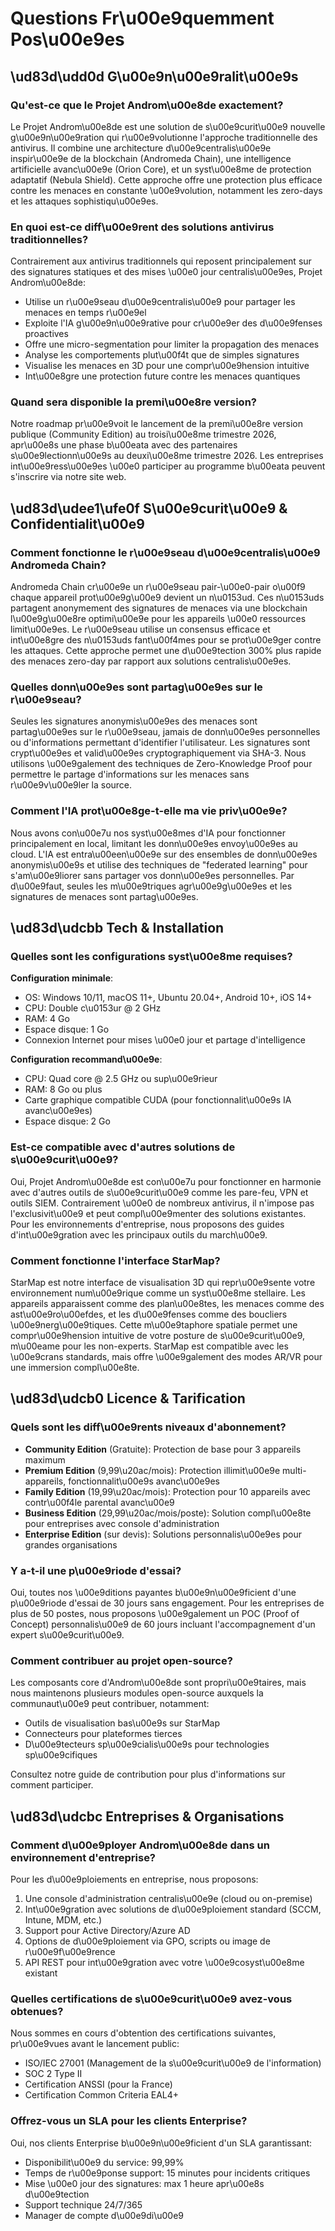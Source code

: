 # Questions Fr\u00e9quemment Pos\u00e9es

## \ud83d\udd0d G\u00e9n\u00e9ralit\u00e9s

### Qu'est-ce que le Projet Androm\u00e8de exactement?

Le Projet Androm\u00e8de est une solution de s\u00e9curit\u00e9 nouvelle g\u00e9n\u00e9ration qui r\u00e9volutionne l'approche traditionnelle des antivirus. Il combine une architecture d\u00e9centralis\u00e9e inspir\u00e9e de la blockchain (Andromeda Chain), une intelligence artificielle avanc\u00e9e (Orion Core), et un syst\u00e8me de protection adaptatif (Nebula Shield). Cette approche offre une protection plus efficace contre les menaces en constante \u00e9volution, notamment les zero-days et les attaques sophistiqu\u00e9es.

### En quoi est-ce diff\u00e9rent des solutions antivirus traditionnelles?

Contrairement aux antivirus traditionnels qui reposent principalement sur des signatures statiques et des mises \u00e0 jour centralis\u00e9es, Projet Androm\u00e8de:

- Utilise un r\u00e9seau d\u00e9centralis\u00e9 pour partager les menaces en temps r\u00e9el
- Exploite l'IA g\u00e9n\u00e9rative pour cr\u00e9er des d\u00e9fenses proactives
- Offre une micro-segmentation pour limiter la propagation des menaces
- Analyse les comportements plut\u00f4t que de simples signatures
- Visualise les menaces en 3D pour une compr\u00e9hension intuitive
- Int\u00e8gre une protection future contre les menaces quantiques

### Quand sera disponible la premi\u00e8re version?

Notre roadmap pr\u00e9voit le lancement de la premi\u00e8re version publique (Community Edition) au troisi\u00e8me trimestre 2026, apr\u00e8s une phase b\u00eata avec des partenaires s\u00e9lectionn\u00e9s au deuxi\u00e8me trimestre 2026. Les entreprises int\u00e9ress\u00e9es \u00e0 participer au programme b\u00eata peuvent s'inscrire via notre site web.

## \ud83d\udee1\ufe0f S\u00e9curit\u00e9 & Confidentialit\u00e9

### Comment fonctionne le r\u00e9seau d\u00e9centralis\u00e9 Andromeda Chain?

Andromeda Chain cr\u00e9e un r\u00e9seau pair-\u00e0-pair o\u00f9 chaque appareil prot\u00e9g\u00e9 devient un n\u0153ud. Ces n\u0153uds partagent anonymement des signatures de menaces via une blockchain l\u00e9g\u00e8re optimi\u00e9e pour les appareils \u00e0 ressources limit\u00e9es. Le r\u00e9seau utilise un consensus efficace et int\u00e8gre des n\u0153uds fant\u00f4mes pour se prot\u00e9ger contre les attaques. Cette approche permet une d\u00e9tection 300% plus rapide des menaces zero-day par rapport aux solutions centralis\u00e9es.

### Quelles donn\u00e9es sont partag\u00e9es sur le r\u00e9seau?

Seules les signatures anonymis\u00e9es des menaces sont partag\u00e9es sur le r\u00e9seau, jamais de donn\u00e9es personnelles ou d'informations permettant d'identifier l'utilisateur. Les signatures sont crypt\u00e9es et valid\u00e9es cryptographiquement via SHA-3. Nous utilisons \u00e9galement des techniques de Zero-Knowledge Proof pour permettre le partage d'informations sur les menaces sans r\u00e9v\u00e9ler la source.

### Comment l'IA prot\u00e8ge-t-elle ma vie priv\u00e9e?

Nous avons con\u00e7u nos syst\u00e8mes d'IA pour fonctionner principalement en local, limitant les donn\u00e9es envoy\u00e9es au cloud. L'IA est entra\u00een\u00e9e sur des ensembles de donn\u00e9es anonymis\u00e9s et utilise des techniques de \"federated learning\" pour s'am\u00e9liorer sans partager vos donn\u00e9es personnelles. Par d\u00e9faut, seules les m\u00e9triques agr\u00e9g\u00e9es et les signatures de menaces sont partag\u00e9es.

## \ud83d\udcbb Tech & Installation

### Quelles sont les configurations syst\u00e8me requises?

**Configuration minimale**:
- OS: Windows 10/11, macOS 11+, Ubuntu 20.04+, Android 10+, iOS 14+
- CPU: Double c\u0153ur @ 2 GHz
- RAM: 4 Go
- Espace disque: 1 Go
- Connexion Internet pour mises \u00e0 jour et partage d'intelligence

**Configuration recommand\u00e9e**:
- CPU: Quad core @ 2.5 GHz ou sup\u00e9rieur
- RAM: 8 Go ou plus
- Carte graphique compatible CUDA (pour fonctionnalit\u00e9s IA avanc\u00e9es)
- Espace disque: 2 Go

### Est-ce compatible avec d'autres solutions de s\u00e9curit\u00e9?

Oui, Projet Androm\u00e8de est con\u00e7u pour fonctionner en harmonie avec d'autres outils de s\u00e9curit\u00e9 comme les pare-feu, VPN et outils SIEM. Contrairement \u00e0 de nombreux antivirus, il n'impose pas l'exclusivit\u00e9 et peut compl\u00e9menter des solutions existantes. Pour les environnements d'entreprise, nous proposons des guides d'int\u00e9gration avec les principaux outils du march\u00e9.

### Comment fonctionne l'interface StarMap?

StarMap est notre interface de visualisation 3D qui repr\u00e9sente votre environnement num\u00e9rique comme un syst\u00e8me stellaire. Les appareils apparaissent comme des plan\u00e8tes, les menaces comme des ast\u00e9ro\u00efdes, et les d\u00e9fenses comme des boucliers \u00e9nerg\u00e9tiques. Cette m\u00e9taphore spatiale permet une compr\u00e9hension intuitive de votre posture de s\u00e9curit\u00e9, m\u00eame pour les non-experts. StarMap est compatible avec les \u00e9crans standards, mais offre \u00e9galement des modes AR/VR pour une immersion compl\u00e8te.

## \ud83d\udcb0 Licence & Tarification

### Quels sont les diff\u00e9rents niveaux d'abonnement?

- **Community Edition** (Gratuite): Protection de base pour 3 appareils maximum
- **Premium Edition** (9,99\u20ac/mois): Protection illimit\u00e9e multi-appareils, fonctionnalit\u00e9s avanc\u00e9es
- **Family Edition** (19,99\u20ac/mois): Protection pour 10 appareils avec contr\u00f4le parental avanc\u00e9
- **Business Edition** (29,99\u20ac/mois/poste): Solution compl\u00e8te pour entreprises avec console d'administration
- **Enterprise Edition** (sur devis): Solutions personnalis\u00e9es pour grandes organisations

### Y a-t-il une p\u00e9riode d'essai?

Oui, toutes nos \u00e9ditions payantes b\u00e9n\u00e9ficient d'une p\u00e9riode d'essai de 30 jours sans engagement. Pour les entreprises de plus de 50 postes, nous proposons \u00e9galement un POC (Proof of Concept) personnalis\u00e9 de 60 jours incluant l'accompagnement d'un expert s\u00e9curit\u00e9.

### Comment contribuer au projet open-source?

Les composants core d'Androm\u00e8de sont propri\u00e9taires, mais nous maintenons plusieurs modules open-source auxquels la communaut\u00e9 peut contribuer, notamment:

- Outils de visualisation bas\u00e9s sur StarMap
- Connecteurs pour plateformes tierces
- D\u00e9tecteurs sp\u00e9cialis\u00e9s pour technologies sp\u00e9cifiques

Consultez notre guide de contribution pour plus d'informations sur comment participer.

## \ud83d\udcbc Entreprises & Organisations

### Comment d\u00e9ployer Androm\u00e8de dans un environnement d'entreprise?

Pour les d\u00e9ploiements en entreprise, nous proposons:

1. Une console d'administration centralis\u00e9e (cloud ou on-premise)
2. Int\u00e9gration avec solutions de d\u00e9ploiement standard (SCCM, Intune, MDM, etc.)
3. Support pour Active Directory/Azure AD
4. Options de d\u00e9ploiement via GPO, scripts ou image de r\u00e9f\u00e9rence
5. API REST pour int\u00e9gration avec votre \u00e9cosyst\u00e8me existant

### Quelles certifications de s\u00e9curit\u00e9 avez-vous obtenues?

Nous sommes en cours d'obtention des certifications suivantes, pr\u00e9vues avant le lancement public:

- ISO/IEC 27001 (Management de la s\u00e9curit\u00e9 de l'information)
- SOC 2 Type II
- Certification ANSSI (pour la France)
- Certification Common Criteria EAL4+

### Offrez-vous un SLA pour les clients Enterprise?

Oui, nos clients Enterprise b\u00e9n\u00e9ficient d'un SLA garantissant:

- Disponibilit\u00e9 du service: 99,99%
- Temps de r\u00e9ponse support: 15 minutes pour incidents critiques
- Mise \u00e0 jour des signatures: max 1 heure apr\u00e8s d\u00e9tection
- Support technique 24/7/365
- Manager de compte d\u00e9di\u00e9